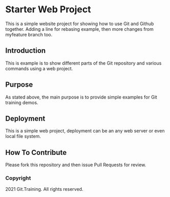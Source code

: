 # Starter Web Project

This is a simple website project for
showing how to use Git and Github together.
Adding a line for rebasing example,
then more changes from myfeature branch too.

## Introduction

This is example is to show different parts
of the Git repository and various commands
using a web project.

## Purpose

As stated above, the main purpose is to
provide simple examples for Git training
demos.

## Deployment

This is a simple web project, deployment
can be an any web server or even local
file system.

## How To Contribute

Please fork this repository and then issue Pull Requests for
review.


### Copyright

2021 Git.Training. All rights reserved.